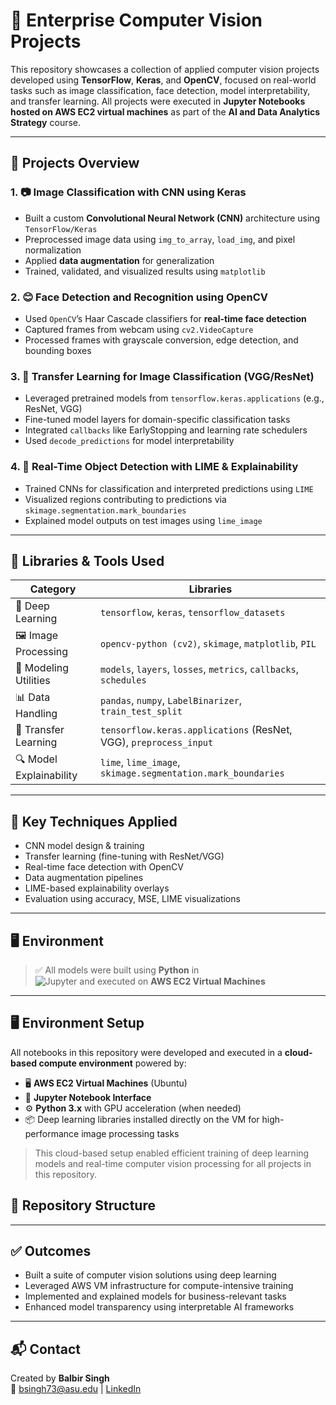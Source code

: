 # 🧠 Enterprise Computer Vision Projects

This repository showcases a collection of applied computer vision projects developed using **TensorFlow**, **Keras**, and **OpenCV**, focused on real-world tasks such as image classification, face detection, model interpretability, and transfer learning. All projects were executed in **Jupyter Notebooks hosted on AWS EC2 virtual machines** as part of the **AI and Data Analytics Strategy** course.

---

## 📁 Projects Overview

### 1. 📷 Image Classification with CNN using Keras
- Built a custom **Convolutional Neural Network (CNN)** architecture using `TensorFlow/Keras`
- Preprocessed image data using `img_to_array`, `load_img`, and pixel normalization
- Applied **data augmentation** for generalization
- Trained, validated, and visualized results using `matplotlib`

### 2. 😊 Face Detection and Recognition using OpenCV
- Used `OpenCV`’s Haar Cascade classifiers for **real-time face detection**
- Captured frames from webcam using `cv2.VideoCapture`
- Processed frames with grayscale conversion, edge detection, and bounding boxes

### 3. 🧠 Transfer Learning for Image Classification (VGG/ResNet)
- Leveraged pretrained models from `tensorflow.keras.applications` (e.g., ResNet, VGG)
- Fine-tuned model layers for domain-specific classification tasks
- Integrated `callbacks` like EarlyStopping and learning rate schedulers
- Used `decode_predictions` for model interpretability

### 4. 🎯 Real-Time Object Detection with LIME & Explainability
- Trained CNNs for classification and interpreted predictions using `LIME`
- Visualized regions contributing to predictions via `skimage.segmentation.mark_boundaries`
- Explained model outputs on test images using `lime_image`

---

## 🧰 Libraries & Tools Used

| Category              | Libraries                                                                 |
|-----------------------|---------------------------------------------------------------------------|
| 🧠 Deep Learning       | `tensorflow`, `keras`, `tensorflow_datasets`                              |
| 🖼️ Image Processing    | `opencv-python (cv2)`, `skimage`, `matplotlib`, `PIL`                     |
| 🧪 Modeling Utilities  | `models`, `layers`, `losses`, `metrics`, `callbacks`, `schedules`         |
| 📊 Data Handling       | `pandas`, `numpy`, `LabelBinarizer`, `train_test_split`                  |
| 🧠 Transfer Learning   | `tensorflow.keras.applications` (ResNet, VGG), `preprocess_input`         |
| 🔍 Model Explainability| `lime`, `lime_image`, `skimage.segmentation.mark_boundaries`             |

---

## 📌 Key Techniques Applied

- CNN model design & training
- Transfer learning (fine-tuning with ResNet/VGG)
- Real-time face detection with OpenCV
- Data augmentation pipelines
- LIME-based explainability overlays
- Evaluation using accuracy, MSE, LIME visualizations

---

## 🖥️ Environment

> ✅ All models were built using **Python** in  
> ![Jupyter](https://img.shields.io/badge/Jupyter-Notebook-orange?logo=jupyter) and executed on **AWS EC2 Virtual Machines**

---
## 🖥️ Environment Setup

All notebooks in this repository were developed and executed in a **cloud-based compute environment** powered by:

- 🖥️ **AWS EC2 Virtual Machines** (Ubuntu)
- 📒 **Jupyter Notebook Interface**
- ⚙️ **Python 3.x** with GPU acceleration (when needed)
- 📦 Deep learning libraries installed directly on the VM for high-performance image processing tasks

> This cloud-based setup enabled efficient training of deep learning models and real-time computer vision processing for all projects in this repository.

## 📂 Repository Structure


---

## ✅ Outcomes

- Built a suite of computer vision solutions using deep learning
- Leveraged AWS VM infrastructure for compute-intensive training
- Implemented and explained models for business-relevant tasks
- Enhanced model transparency using interpretable AI frameworks

---

## 📬 Contact

Created by **Balbir Singh**  
📧 bsingh73@asu.edu | [LinkedIn](https://www.linkedin.com/in/balbir-singh27/)


